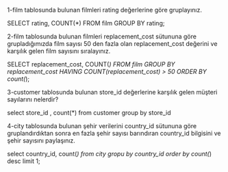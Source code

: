 
1-film tablosunda bulunan filmleri rating değerlerine göre gruplayınız.

SELECT rating, COUNT(*) FROM film GROUP BY rating;

2-film tablosunda bulunan filmleri replacement_cost sütununa göre grupladığımızda film sayısı 50 den fazla olan replacement_cost değerini ve karşılık gelen film sayısını sıralayınız.

SELECT replacement_cost, COUNT(*) FROM film
GROUP BY replacement_cost
HAVING COUNT(replacement_cost) > 50
ORDER BY count(*); 

3-customer tablosunda bulunan store_id değerlerine karşılık gelen müşteri sayılarını nelerdir?

select store_id , count(*) from customer group by store_id

4-city tablosunda bulunan şehir verilerini country_id sütununa göre gruplandırdıktan sonra en fazla şehir sayısı barındıran country_id bilgisini ve şehir sayısını paylaşınız.

select country_id,
 count(*) from city gropu by country_id 
 order by count(*) desc limit 1;